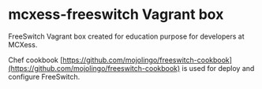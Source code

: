 mcxess-freeswitch Vagrant box
=============================

FreeSwitch Vagrant box created for education purpose for developers at MCXess.

Chef cookbook [https://github.com/mojolingo/freeswitch-cookbook](https://github.com/mojolingo/freeswitch-cookbook) is used for deploy and configure FreeSwitch.